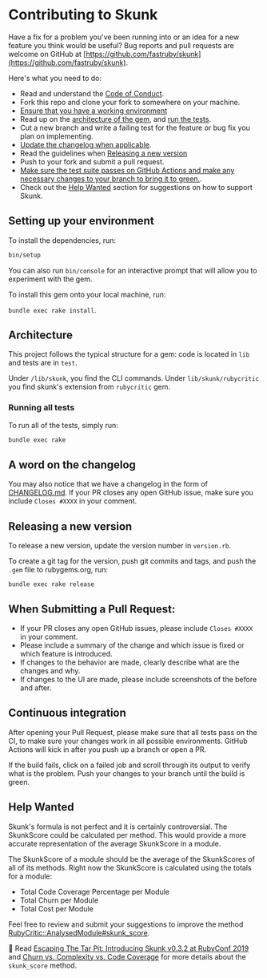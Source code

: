 # Contributing to Skunk
Have a fix for a problem you've been running into or an idea for a new feature you think would be useful? Bug reports and pull requests are welcome on GitHub at [https://github.com/fastruby/skunk](https://github.com/fastruby/skunk).

Here's what you need to do:

- Read and understand the [Code of Conduct](https://github.com/fastruby/skunk/blob/main/CODE_OF_CONDUCT.md).
- Fork this repo and clone your fork to somewhere on your machine.
- [Ensure that you have a working environment](#setting-up-your-environment)
- Read up on the [architecture of the gem](#architecture), and [run the tests](#running-all-tests).
- Cut a new branch and write a failing test for the feature or bug fix you plan on implementing.
- [Update the changelog when applicable](#a-word-on-the-changelog).
- Read the guidelines when [Releasing a new version](#releasing-a-new-version)
- Push to your fork and submit a pull request.
- [Make sure the test suite passes on GitHub Actions and make any necessary changes to your branch to bring it to green.](#continuous-integration).
- Check out the [Help Wanted](#help-wanted) section for suggestions on how to support Skunk.

## Setting up your environment
To install the dependencies, run:

```bash
bin/setup
```

You can also run `bin/console` for an interactive prompt that will allow you to experiment with the gem.

To install this gem onto your local machine, run:

`bundle exec rake install`.

## Architecture

This project follows the typical structure for a gem: code is located in `lib` and tests are in `test`.

Under `/lib/skunk`, you find the CLI commands. Under `lib/skunk/rubycritic` you find skunk's extension from `rubycritic` gem.

### Running all tests

To run all of the tests, simply run:

```bash
bundle exec rake
```

## A word on the changelog
You may also notice that we have a changelog in the form of [CHANGELOG.md](CHANGELOG.md). If your PR closes any open GitHub issue, make sure you include `Closes #XXXX` in your comment.

## Releasing a new version
To release a new version, update the version number in `version.rb`.

To create a git tag for the version, push git commits and tags, and push the `.gem` file to rubygems.org, run:

`bundle exec rake release`

## When Submitting a Pull Request:
* If your PR closes any open GitHub issues, please include `Closes #XXXX` in your comment.
* Please include a summary of the change and which issue is fixed or which feature is introduced.
* If changes to the behavior are made, clearly describe what are the changes and why.
* If changes to the UI are made, please include screenshots of the before and after.

## Continuous integration
After opening your Pull Request, please make sure that all tests pass on the CI, to make sure your changes work in all possible environments. GitHub Actions will kick in after you push up a branch or open a PR.

If the build fails, click on a failed job and scroll through its output to verify what is the problem. Push your changes to your branch until the build is green.

## Help Wanted
Skunk's formula is not perfect and it is certainly controversial. The SkunkScore could be calculated per method. This would provide a more accurate representation of the average SkunkScore in a module.

The SkunkScore of a module should be the average of the SkunkScores of all of its methods. Right now the SkunkScore is calculated using the totals for a module:

- Total Code Coverage Percentage per Module
- Total Churn per Module
- Total Cost per Module

Feel free to review and submit your suggestions to improve the method [RubyCritic::AnalysedModule#skunk_score](https://github.com/fastruby/skunk/blob/main/lib/skunk/rubycritic/analysed_module.rb#L33).

📘 Read [Escaping The Tar Pit: Introducing Skunk v0.3.2 at RubyConf 2019](https://www.fastruby.io/blog/code-quality/escaping-the-tar-pit-at-rubyconf.html) and [Churn vs. Complexity vs. Code Coverage](https://www.fastruby.io/blog/code-quality/churn-vs-complexity-vs-coverage.html) for more details about the `skunk_score` method.